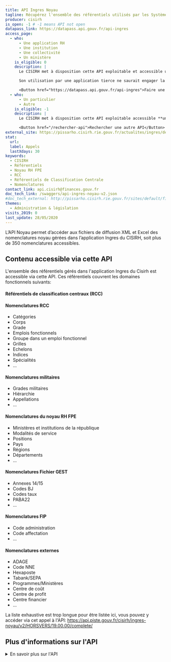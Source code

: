 ```yaml
---
title: API Ingres Noyau
tagline: Récupérez l'ensemble des référentiels utilisés par les Systèmes d'Informations des Ressources Humaines de la Fonction Publique d'Etat
producer: cisirh
is_open: -1 # -1 means API not open
datapass_link: https://datapass.api.gouv.fr/api-ingres 
access_page: 
  - who:
      - Une application RH
      - Une institution
      - Une collectivité
      - Un ministère
    is_eligible: 0
    description: |
      Le CISIRH met à disposition cette API exploitable et accessible uniquement via le Réseau Interministériel de l'Etat (RIE).

      Son utilisation par une application tierce ne saurait engager la responsabilité du CISIRH, par exemple, en termes de disponibilité.

      <Button href="https://datapass.api.gouv.fr/api-ingres">Faire une demande d'accès</Button>
  - who:
      - Un particulier
      - Autre
    is_eligible: -1
    description: |
      Le CISIRH met à disposition cette API exploitable accessible **uniquement par les ministères ou institutions ayant accès au Réseau Interministériel de l'Etat (RIE).**

      <Button href="/rechercher-api">Rechercher une autre API</Button>
external_site: https://pissarho.cisirh.rie.gouv.fr/actualites/ingres/deploiement-de-deux-api-sur-lapplication-ingres
stat:
  url:
  label: Appels
  lastXdays: 30
keywords:
  - CISIRH
  - Référentiels
  - Noyau RH FPE
  - RCC
  - Référentiels de Classification Centrale
  - Nomenclatures
contact_link: api.cisirh@finances.gouv.fr
doc_tech_link: /swaggers/api-ingres-noyau-v2.json
#doc_tech_external: http://pissarho.cisirh.rie.gouv.fr/sites/default/files/2019-10/INGRES-PIL-API%20Diffusions%20Ingres_%20%280_2%29_0.pptx
themes:
  - Administration & législation
visits_2019: 0
last_update: 28/05/2020
---
```


L’API Noyau permet d’accéder aux fichiers de diffusion XML et Excel des nomenclatures noyau gérées dans l’application Ingres du CISIRH, soit plus de 350 nomenclatures accessibles.

## Contenu accessible via cette API

L'ensemble des référentiels gérés dans l'application Ingres du Cisirh est accessible via cette API.
Ces référentiels couvrent les domaines fonctionnels suivants:

#### Référentiels de classification centraux (RCC)

#### Nomenclatures RCC

* Catégories
* Corps
* Grade
* Emplois fonctionnels
* Groupe dans un emploi fonctionnel
* Grilles
* Echelons
* Indices
* Spécialités
* ...

#### Nomenclatures militaires

* Grades militaires
* Hiérarchie
* Appellations
* ...

#### Nomenclatures du noyau RH FPE

* Ministères et institutions de la république
* Modalités de service
* Positions
* Pays
* Régions
* Départements
* ...

#### Nomenclatures Fichier GEST

* Annexes 14/15
* Codes BJ
* Codes taux
* PABA22
* ...

#### Nomenclatures FIP

* Code administration
* Code affectation
* ...

#### Nomenclatures externes

* ADAGE
* Code NNE
* Hexaposte
* Tabank/SEPA
* Programmes/Ministères
* Centre de coût
* Centre de profit
* Centre financier
* ...

La liste exhaustive est trop longue pour être listée ici, vous pouvez y accéder via cet appel à l'API:
<https://api.piste.gouv.fr/cisirh/ingres-noyau/v2/HORSVERS/19.00.00/complete/>

## Plus d'informations sur l'API

<details>
<summary>En savoir plus sur l'API</summary>

### Conditions Générales d'Utilisation

Le CISIRH met à disposition cette API exploitable accessible uniquement par les ministères ou institutions ayant accès au Réseau Interministériel de l'Etat (RIE).
Son utilisation par une application tierce ne saurait engager la responsabilité du CISIRH, par exemple, en termes de disponibilité.

### Limitations actuelles

Le format de restitution des données est celui défini par le noyau RH FPE. Il s'agit de fichiers XML et de leur équivalent au format Excel.
Une conversion JSON du XML est également proposée, à titre expérimental.
Cette API permet de récupérer automatiquement les fichiers à l'identique de ce qu'ils sont produits et mis à disposition sur le portail PissaRHo (open RH FPE).
Cette API ne permet pas la récupération unitaire d'un code est de ses attributs et peut par conséquent ne pas être adaptée à une API entre appliclations mais tout dépend du besoin.
Pour cet usage, une autre API ("API Ingres Nomenclatures") permet une restitution au format JSON avec des temps de réponse bien meilleurs.

### Evolutions possibles

Certaines évolutions ont été demandées par nos partenaires et devraient être disponibles courant 2020.
Par exemple, il sera possible d'obtenir directement la version la plus récente et dans le format noyau le plus récent.
Nous vous proposons donc de nous faire part de vos besoins afin de les étudier et de faire évoluer l’API de façon à ce qu’elle réponde au mieux à vos attentes.

### Principe d'utilisation et exemples

L'utilisation de cette API nécessite d'être familiarisé avec le jargon "Noyau".
Pour récupérer une nomenclature, il faut:

* VERSION NOYAU: les fichiers sont publiés mensuellement de façon officielle pour une version noyau donnée. Par exemple, la versin "21.00.04" diffusée en Novembre 2021 est la 4ème version publiée depuis la version structurante 21.00.00 publiée en Juillet 2021).
Si cette version n'est pas connue, l'API permet de les listes toutes: <https://api.piste.gouv.fr/cisirh/ingres-noyau/v2/>
Le plus grand nombre correspond à la version la plus récente disponible.
Si ce que vous recherchez est un contenu le plus "récent possible" possible, alors choisir la version "HORSVERS" qui correspond à des fichiers produits la veille au soir. Il y a toutefois un écart possible pour les nomenclatures RCC car certaines modifications incluses dans ce fichier pourraient ne pas être validées par la DGAFP.
* FORMAT NOYAU: ce format correspond à la structure XML des fichiers restitués. Chaque version noyau structurante (une par an) porte des évolutions de format, c'est à dire l'ajout, la suppression ou la modification d'attributs (donc de balises XML dans le fichier). Bien qu'il soit recommandé de toujours prendre la version la plus récente, vous pouvez choisir le format qui vous convient, par exemple: la version noyau 21.00.05 avec le format 20.00.00 plutôt que le 21.00.00.
* TYPE DE DIFFUSION: deux choix possibles: "compplete" ou "differentielle" (sans accents!). La version complete restitue tous les codes dans leur dernière version qu'elle qu'elle soit.
Exemple de mode complet : le fichier des GRADES 21.00.05 complet pourra contenir aussi bien les codes grades modifiés en 21.00.05 que ceux qui n'ont pas été modifiés depuis plusieurs versions mais qui sont toujours en vigueur)
Exemple de mode différentiel : le fichier des GRADES 21.00.05 différentiel ne contiendra que les codes grades modifiés en 21.00.05.

#### Liste des référentiels gérés dans Ingres

* <https://api.piste.gouv.fr/cisirh/ingres-noyau/v2/HORSVERS/21.00.00/complete>

#### Liste des version diffusées (et disponibles)

* <https://api.piste.gouv.fr/cisirh/ingres-noyau/v2/>

#### Liste des formats (structure noyau) disponibles pour une version donnée

* <https://api.piste.gouv.fr/cisirh/ingres-noyau/v2/21.00.04>

#### Liste des types de diffusion disponibles pour une version et un format donnés

* <https://api.piste.gouv.fr/cisirh/ingres-noyau/v2/21.00.04/21.00.00>

#### Liste des nomenclatures disponibles pour une version, un format et un type de diffusion donnés

* <https://api.piste.gouv.fr/cisirh/ingres-noyau/v2/21.00.04/21.00.00/complete>

#### Récupération au format XML d’une nomenclature pour une version, un format et un type de diffusion donnés

* <https://api.piste.gouv.fr/cisirh/ingres-noyau/v2/21.00.04/21.00.00/complete/GRADE>
ou
* <https://api.piste.gouv.fr/cisirh/ingres-noyau/v2/21.00.04/21.00.00/complete/GRADE/xml>

#### Récupération au format Excel d’une nomenclature pour une version, un format et un type de diffusion donnés

* <https://api.piste.gouv.fr/cisirh/ingres-noyau/v2/21.00.04/21.00.00/complete/GRADE/xls>

#### Récupération au format JSON d’une nomenclature pour une version, un format et un type de diffusion donnés

* <https://api.piste.gouv.fr/cisirh/ingres-noyau/v2/21.00.04/21.00.00/complete/GRADE/json>

</details>
